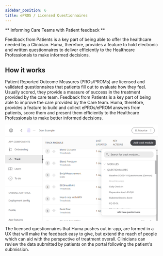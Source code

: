 ```yaml
---
sidebar_position: 6
title: ePROS / Licensed Questionnaires
---
```


** Informing Care Teams with Patient feedback **

Feedback from Patients is a key part of being able to offer the healthcare needed by a Clinician. Huma, therefore, provides a feature to hold electronic and written questionnaires to deliver efficiently to the Healthcare Professionals to make informed decisions.

## How it works

Patient Reported Outcome Measures (PROs/PROMs) are licensed and validated questionnaires that patients fill out to evaluate how they feel. Usually scored, they provide a measure of success in the treatment provided by the care team. Feedback from Patients is a key part of being able to improve the care provided by the Care team. Huma, therefore, provides a feature to build and collect ePROs/ePROM answers from patients, score them and present them efficiently to the Healthcare Professionals to make better informed decisions.

![Add a questionnaire](./assets/ap-add-questionnaire.png)

The licensed questionnaires that Huma pushes out in-app, are formed in a UX that will make the feedback easy to give, but extend the reach of people which can aid with the perspective of treatment overall. Clinicians can review the data submitted by patients on the portal following the patient's submission.

